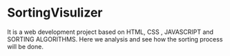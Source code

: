 # SortingVisulizer
It is a web development project based on HTML, CSS , JAVASCRIPT and SORTING ALGORITHMS. Here we analysis and see how the sorting process will be done. 
